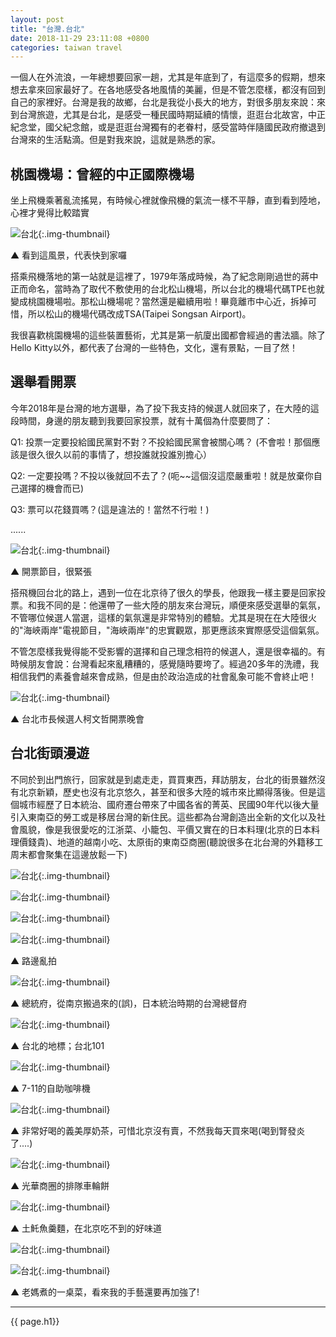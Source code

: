 ```yaml
---
layout: post
title: "台灣.台北"
date: 2018-11-29 23:11:08 +0800
categories: taiwan travel
---
```

一個人在外流浪，一年總想要回家一趟，尤其是年底到了，有這麼多的假期，想來想去拿來回家最好了。在各地感受各地風情的美麗，但是不管怎麼樣，都沒有回到自己的家裡好。台灣是我的故鄉，台北是我從小長大的地方，對很多朋友來說：來到台灣旅遊，尤其是台北，是感受一種民國時期延續的情懷，逛逛台北故宮，中正紀念堂，國父紀念館，或是逛逛台灣獨有的老眷村，感受當時伴隨國民政府撤退到台灣來的生活點滴。但是對我來說，這就是熟悉的家。   


<!--more-->



## 桃園機場：曾經的中正國際機場

坐上飛機乘著亂流搖晃，有時候心裡就像飛機的氣流一樣不平靜，直到看到陸地，心裡才覺得比較踏實

![台北](/assets/image/20181123/taipei0205.JPG){:.img-thumbnail}

▲ 看到這風景，代表快到家囉

搭乘飛機落地的第一站就是這裡了，1979年落成時候，為了紀念剛剛過世的蔣中正而命名，當時為了取代不敷使用的台北松山機場，所以台北的機場代碼TPE也就變成桃園機場啦。那松山機場呢？當然還是繼續用啦！畢竟離市中心近，拆掉可惜，所以松山的機場代碼改成TSA(Taipei Songsan Airport)。


我很喜歡桃園機場的這些裝置藝術，尤其是第一航廈出國都會經過的書法牆。除了Hello Kitty以外，都代表了台灣的一些特色，文化，還有景點，一目了然！

## 選舉看開票

今年2018年是台灣的地方選舉，為了投下我支持的候選人就回來了，在大陸的這段時間，身邊的朋友聽到我要回家投票，就有十萬個為什麼要問了：

Q1: 投票一定要投給國民黨對不對？不投給國民黨會被關心嗎？ (不會啦！那個應該是很久很久以前的事情了，想投誰就投誰別擔心）

Q2: 一定要投嗎？不投以後就回不去了？(呃~~這個沒這麼嚴重啦！就是放棄你自己選擇的機會而已)

Q3: 票可以花錢買嗎？(這是違法的！當然不行啦！)

......

![台北](/assets/image/20181123/taipei0222.JPG){:.img-thumbnail}  

▲ 開票節目，很緊張

搭飛機回台北的路上，遇到一位在北京待了很久的學長，他跟我一樣主要是回家投票。和我不同的是：他還帶了一些大陸的朋友來台灣玩，順便來感受選舉的氣氛，不管哪位候選人當選，這樣的氣氛還是非常特別的體驗。尤其是現在在大陸很火的"海峽兩岸"電視節目，"海峽兩岸"的忠實觀眾，那更應該來實際感受這個氣氛。

不管怎麼樣我覺得能不受影響的選擇和自己理念相符的候選人，還是很幸福的。有時候朋友會說：台灣看起來亂糟糟的，感覺隨時要垮了。經過20多年的洗禮，我相信我們的素養會越來會成熟，但是由於政治造成的社會亂象可能不會終止吧！

![台北](/assets/image/20181123/taipei0229.JPG){:.img-thumbnail}  

▲ 台北市長候選人柯文哲開票晚會

## 台北街頭漫遊

不同於到出門旅行，回家就是到處走走，買買東西，拜訪朋友，台北的街景雖然沒有北京新穎，歷史也沒有北京悠久，甚至和很多大陸的城市來比顯得落後。但是這個城市經歷了日本統治、國府遷台帶來了中國各省的菁英、民國90年代以後大量引入東南亞的勞工或是移居台灣的新住民。這些都為台灣創造出全新的文化以及社會風貌，像是我很愛吃的江浙菜、小籠包、平價又實在的日本料理(北京的日本料理價錢貴)、地道的越南小吃、太原街的東南亞商圈(聽說很多在北台灣的外籍移工周末都會聚集在這邊放鬆一下)

 ![台北](/assets/image/20181123/taipei0211.JPG){:.img-thumbnail} 

 ![台北](/assets/image/20181123/taipei0216.JPG){:.img-thumbnail} 

 ![台北](/assets/image/20181123/taipei0217.JPG){:.img-thumbnail} 

 ![台北](/assets/image/20181123/taipei0218.JPG){:.img-thumbnail} 

▲ 路邊亂拍

 ![台北](/assets/image/20181123/taipei0219.JPG){:.img-thumbnail}  

▲ 總統府，從南京搬過來的(誤)，日本統治時期的台灣總督府

 ![台北](/assets/image/20181123/taipei0221.JPG){:.img-thumbnail}  

▲ 台北的地標；台北101

 ![台北](/assets/image/20181123/taipei0234.JPG){:.img-thumbnail}  

▲ 7-11的自助咖啡機  

 ![台北](/assets/image/20181123/taipei0232.JPG){:.img-thumbnail}  

▲ 非常好喝的義美厚奶茶，可惜北京沒有賣，不然我每天買來喝(喝到腎發炎了....)  

 ![台北](/assets/image/20181123/taipei0233.JPG){:.img-thumbnail}  

▲ 光華商圈的排隊車輪餅

 ![台北](/assets/image/20181123/taipei0235.JPG){:.img-thumbnail}  

▲ 土魠魚羹麵，在北京吃不到的好味道

 ![台北](/assets/image/20181123/taipei0224.JPG){:.img-thumbnail}  

 ![台北](/assets/image/20181123/taipei0223.JPG){:.img-thumbnail}  

▲ 老媽煮的一桌菜，看來我的手藝還要再加強了!

-------

{{ page.h1}} 






